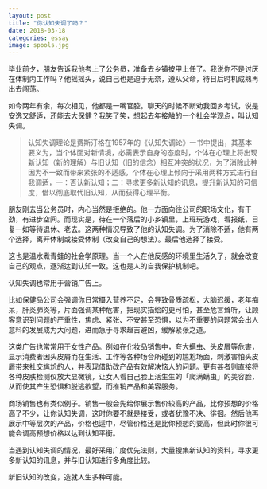 ```yaml
---
layout: post
title: "你认知失调了吗？"
date: 2018-03-18
categories: essay
image: spools.jpg
---
```


毕业前夕，朋友告诉我他考上了公务员，准备去乡镇披甲上任了。我说你不是讨厌在体制内工作吗？他摇摇头，说自己也是迫于无奈，遵从父命，待日后时机成熟再出去闯荡。

如今两年有余，每次相见，他都是一嘴官腔。聊天的时候不断劝我回乡考试，说是安逸又舒适，还能去大保健？我笑了笑，想起去年接触的一个社会学观点，叫认知失调。

> 认知失调理论是费斯汀格在1957年的《认知失调论》一书中提出，其基本要义为，当个体面对新情境，必需表示自身的态度时，个体在心理上将出现新认知（新的理解）与旧认知（旧的信念）相互冲突的状况，为了消除此种因为不一致而带来紧张的不适感，个体在心理上倾向于采用两种方式进行自我调适，一：否认新认知；二：寻求更多新认知的讯息，提升新认知的可信度，借以彻底取代旧认知，从而获得心理平衡。

朋友刚去当公务员时，内心当然是拒绝的。他一方面向往公司的职场文化，有干劲，有进步空间。而现实是，待在一个落后的小乡镇里，上班玩游戏，看报纸，日复一如等待退休、老去。这两种情况导致了他的认知失调。为了消除不适，他有两个选择，离开体制或接受体制（改变自己的想法）。最后他选择了接受。

这也是温水煮青蛙的社会学原理。当一个人在他反感的环境里生活久了，就会改变自己的观点，逐渐达到认知一致。这也是人的自我保护机制吧。

认知失调也常用于营销广告上。

比如保健品公司会强调你日常摄入营养不足，会导致骨质疏松，大脑迟缓，老年痴呆，肝炎肺炎等，片面强调某种危害，把现实描绘的更可怕，甚至危言耸听，让顾客意识到问题的严重性，焦虑、紧张、不安甚至恐惧，以为不重要的问题常会出人意料的发展成为大问题，进而急于寻求趋吉避凶，缓解紧张之道。

这类广告也常常用于女性产品。例如在化妆品销售中，夸大螨虫、头皮屑等危害，显示消费者因头皮屑而在生活、工作等各种场合所碰到的尴尬场面，刺激害怕头皮屑带来社交尴尬的人，并表现借助改产品有效解决恼人的问题。更有甚者则直接将各种皮肤检测仪放大显微镜，让女人看自己脸上活生生的「爬满螨虫」的美容脸，从而使其产生恐惧和脱逃欲望，而推销产品和美容服务。

商场销售也有类似例子。销售一般会先给你展示售价较高的产品，比你预想的价格高了不少，让你认知失调，这时你要不就是接受，或者犹豫不决、徘徊。然后他再展示中等层次的产品，价格也适中，尽管价格还是比你预想的要高，但此时你很可能会调高预想价格以达到认知平衡。

当遇到认知失调的情况，最好采用广度优先法则，大量搜集新认知的资料，寻求更多新认知的讯息，并与旧认知进行多角度比较。

新旧认知的改变，造就人生多种可能。